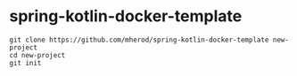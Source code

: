 # spring-kotlin-docker-template

```
git clone https://github.com/mherod/spring-kotlin-docker-template new-project
cd new-project
git init
```
